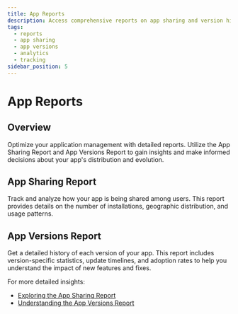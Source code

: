```yaml
---
title: App Reports
description: Access comprehensive reports on app sharing and version histories to track and analyze your application's distribution and updates.
tags:
  - reports
  - app sharing
  - app versions
  - analytics
  - tracking
sidebar_position: 5
---
```


# App Reports

## Overview

Optimize your application management with detailed reports. Utilize the App Sharing Report and App Versions Report to gain insights and make informed decisions about your app's distribution and evolution.

## App Sharing Report

Track and analyze how your app is being shared among users. This report provides details on the number of installations, geographic distribution, and usage patterns.

## App Versions Report

Get a detailed history of each version of your app. This report includes version-specific statistics, update timelines, and adoption rates to help you understand the impact of new features and fixes.

For more detailed insights:

- [Exploring the App Sharing Report](/distribute/reports/app-sharing-report)
- [Understanding the App Versions Report](/distribute/reports/app-version-report)
